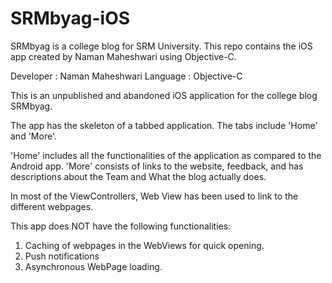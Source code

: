 # SRMbyag-iOS
SRMbyag is a college blog for SRM University. This repo contains the iOS app created by Naman Maheshwari using Objective-C.

Developer : Naman Maheshwari
Language : Objective-C

This is an unpublished and abandoned iOS application for the college blog SRMbyag.

The app has the skeleton of a tabbed application. The tabs include 'Home' and 'More'.

'Home' includes all the functionalities of the application as compared to the Android app.
'More' consists of links to the website, feedback, and has descriptions about the Team and What the blog actually does.

In most of the ViewControllers, Web View has been used to link to the different webpages.

This app does NOT have the following functionalities:
  1) Caching of webpages in the WebViews for quick opening.
  2) Push notifications
  3) Asynchronous WebPage loading.
